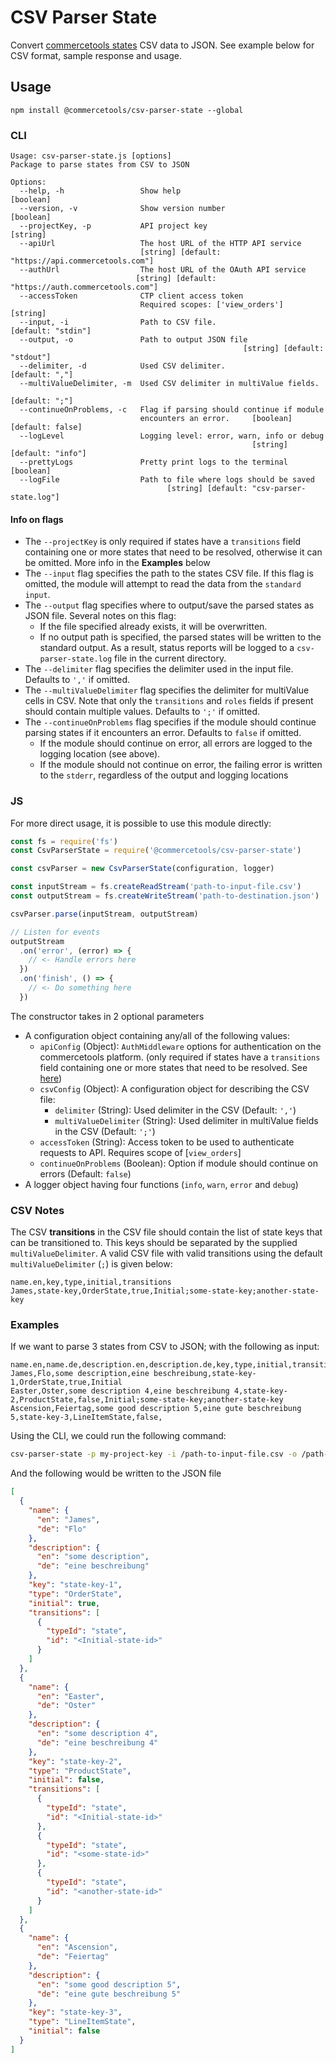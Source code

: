 # CSV Parser State

Convert [commercetools states](https://docs.commercetools.com/api/projects/states#state) CSV data to JSON. See example below for CSV format, sample response and usage.

## Usage

`npm install @commercetools/csv-parser-state --global`

### CLI

```
Usage: csv-parser-state.js [options]
Package to parse states from CSV to JSON

Options:
  --help, -h                 Show help                                 [boolean]
  --version, -v              Show version number                       [boolean]
  --projectKey, -p           API project key                            [string]
  --apiUrl                   The host URL of the HTTP API service
                             [string] [default: "https://api.commercetools.com"]
  --authUrl                  The host URL of the OAuth API service
                            [string] [default: "https://auth.commercetools.com"]
  --accessToken              CTP client access token
                             Required scopes: ['view_orders']         [string]
  --input, -i                Path to CSV file.                [default: "stdin"]
  --output, -o               Path to output JSON file
                                                    [string] [default: "stdout"]
  --delimiter, -d            Used CSV delimiter.                  [default: ","]
  --multiValueDelimiter, -m  Used CSV delimiter in multiValue fields.
                                                                  [default: ";"]
  --continueOnProblems, -c   Flag if parsing should continue if module
                             encounters an error.     [boolean] [default: false]
  --logLevel                 Logging level: error, warn, info or debug
                                                      [string] [default: "info"]
  --prettyLogs               Pretty print logs to the terminal         [boolean]
  --logFile                  Path to file where logs should be saved
                                   [string] [default: "csv-parser-state.log"]
```

#### Info on flags

- The `--projectKey` is only required if states have a `transitions` field containing one or more states that need to be resolved, otherwise it can be omitted. More info in the **Examples** below
- The `--input` flag specifies the path to the states CSV file. If this flag is omitted, the module will attempt to read the data from the `standard input`.
- The `--output` flag specifies where to output/save the parsed states as JSON file. Several notes on this flag:
  - If the file specified already exists, it will be overwritten.
  - If no output path is specified, the parsed states will be written to the standard output. As a result, status reports will be logged to a `csv-parser-state.log` file in the current directory.
- The `--delimiter` flag specifies the delimiter used in the input file. Defaults to `','` if omitted.
- The `--multiValueDelimiter` flag specifies the delimiter for multiValue cells in CSV. Note that only the `transitions` and `roles` fields if present should contain multiple values. Defaults to `';'` if omitted.
- The `--continueOnProblems` flag specifies if the module should continue parsing states if it encounters an error. Defaults to `false` if omitted.
  - If the module should continue on error, all errors are logged to the logging location (see above).
  - If the module should not continue on error, the failing error is written to the `stderr`, regardless of the output and logging locations

### JS

For more direct usage, it is possible to use this module directly:

```js
const fs = require('fs')
const CsvParserState = require('@commercetools/csv-parser-state')

const csvParser = new CsvParserState(configuration, logger)

const inputStream = fs.createReadStream('path-to-input-file.csv')
const outputStream = fs.createWriteStream('path-to-destination.json')

csvParser.parse(inputStream, outputStream)

// Listen for events
outputStream
  .on('error', (error) => {
    // <- Handle errors here
  })
  .on('finish', () => {
    // <- Do something here
  })
```

The constructor takes in 2 optional parameters

- A configuration object containing any/all of the following values:
  - `apiConfig` (Object): `AuthMiddleware` options for authentication on the commercetools platform. (only required if states have a `transitions` field containing one or more states that need to be resolved. See [here](https://commercetools.github.io/nodejs/sdk/api/sdkMiddlewareAuth.html#named-arguments-options))
  - `csvConfig` (Object): A configuration object for describing the CSV file:
    - `delimiter` (String): Used delimiter in the CSV (Default: `','`)
    - `multiValueDelimiter` (String): Used delimiter in multiValue fields in the CSV (Default: `';'`)
  - `accessToken` (String): Access token to be used to authenticate requests to API. Requires scope of [`view_orders`]
  - `continueOnProblems` (Boolean): Option if module should continue on errors (Default: `false`)
- A logger object having four functions (`info`, `warn`, `error` and `debug`)

### CSV Notes

The CSV **transitions** in the CSV file should contain the list of state keys that can be transitioned to. This keys should be separated by the supplied `multiValueDelimiter`. A valid CSV file with valid transitions using the default `multiValueDelimiter` (`;`) is given below:

```csv
name.en,key,type,initial,transitions
James,state-key,OrderState,true,Initial;some-state-key;another-state-key
```

### Examples

If we want to parse 3 states from CSV to JSON; with the following as input:

```csv
name.en,name.de,description.en,description.de,key,type,initial,transitions
James,Flo,some description,eine beschreibung,state-key-1,OrderState,true,Initial
Easter,Oster,some description 4,eine beschreibung 4,state-key-2,ProductState,false,Initial;some-state-key;another-state-key
Ascension,Feiertag,some good description 5,eine gute beschreibung 5,state-key-3,LineItemState,false,
```

Using the CLI, we could run the following command:

```bash
csv-parser-state -p my-project-key -i /path-to-input-file.csv -o /path-to-output.json
```

And the following would be written to the JSON file

```json
[
  {
    "name": {
      "en": "James",
      "de": "Flo"
    },
    "description": {
      "en": "some description",
      "de": "eine beschreibung"
    },
    "key": "state-key-1",
    "type": "OrderState",
    "initial": true,
    "transitions": [
      {
        "typeId": "state",
        "id": "<Initial-state-id>"
      }
    ]
  },
  {
    "name": {
      "en": "Easter",
      "de": "Oster"
    },
    "description": {
      "en": "some description 4",
      "de": "eine beschreibung 4"
    },
    "key": "state-key-2",
    "type": "ProductState",
    "initial": false,
    "transitions": [
      {
        "typeId": "state",
        "id": "<Initial-state-id>"
      },
      {
        "typeId": "state",
        "id": "<some-state-id>"
      },
      {
        "typeId": "state",
        "id": "<another-state-id>"
      }
    ]
  },
  {
    "name": {
      "en": "Ascension",
      "de": "Feiertag"
    },
    "description": {
      "en": "some good description 5",
      "de": "eine gute beschreibung 5"
    },
    "key": "state-key-3",
    "type": "LineItemState",
    "initial": false
  }
]
```
